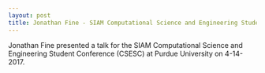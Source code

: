 ```yaml
---
layout: post
title: Jonathan Fine - SIAM Computational Science and Engineering Student Conference (CSESC)
---
```

Jonathan Fine presented a talk for the SIAM Computational Science and Engineering Student Conference (CSESC) at Purdue University on 4-14-2017.
